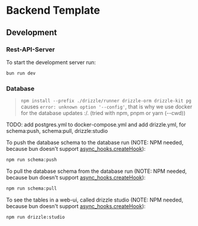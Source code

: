 # Backend Template

## Development

### Rest-API-Server

To start the development server run:
```bash
bun run dev
```

### Database

> `npm install --prefix ./drizzle/runner drizzle-orm drizzle-kit pg` causes `error: unknown option '--config'`, that is why we use docker for the database updates :/. (tried with npm, pnpm or yarn (--cwd))

TODO: add postgres.yml to docker-compose.yml and add drizzle.yml, for schema:push, schema:pull, drizzle:studio

To push the database schema to the database run (NOTE: NPM needed, because bun doesn't support [async_hooks.createHook](https://github.com/drizzle-team/drizzle-orm/issues/2239)):
```bash
npm run schema:push
```

To pull the database schema from the database run (NOTE: NPM needed, because bun doesn't support [async_hooks.createHook](https://github.com/drizzle-team/drizzle-orm/issues/2239)):
```bash
npm run schema:pull
```

To see the tables in a web-ui, called drizzle studio (NOTE: NPM needed, because bun doesn't support [async_hooks.createHook](https://github.com/drizzle-team/drizzle-orm/issues/2239)):
```bash
npm run drizzle:studio
```
